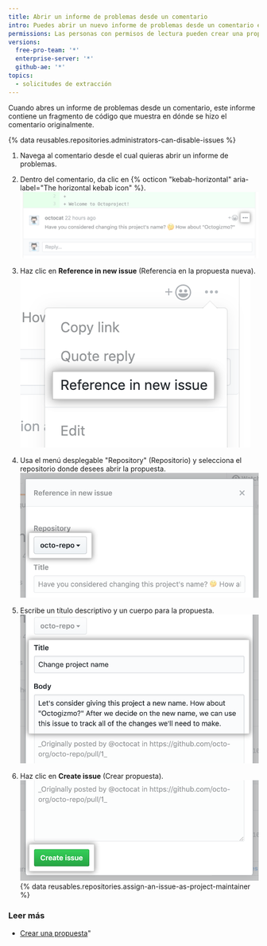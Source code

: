 ```yaml
---
title: Abrir un informe de problemas desde un comentario
intro: Puedes abrir un nuevo informe de problemas desde un comentario específico en un informe de problemas o solicitud de extracción.
permissions: Las personas con permisos de lectura pueden crear una propuesta en un repositorio en donde las propuestas se hayan habilitado.
versions:
  free-pro-team: '*'
  enterprise-server: '*'
  github-ae: '*'
topics:
  - solicitudes de extracción
---
```


Cuando abres un informe de problemas desde un comentario, este informe contiene un fragmento de código que muestra en dónde se hizo el comentario originalmente.

{% data reusables.repositories.administrators-can-disable-issues %}

1. Navega al comentario desde el cual quieras abrir un informe de problemas.

2. Dentro del comentario, da clic en {% octicon "kebab-horizontal" aria-label="The horizontal kebab icon" %}. ![Botón Kebab en el comentario de la revisión de solicitud de extracción](/assets/images/help/pull_requests/kebab-in-pull-request-review-comment.png)
3. Haz clic en **Reference in new issue** (Referencia en la propuesta nueva). ![Referencia en el elemento del menú de propuestas nuevas](/assets/images/help/pull_requests/reference-in-new-issue.png)
4. Usa el menú desplegable "Repository" (Repositorio) y selecciona el repositorio donde desees abrir la propuesta. ![Repositorio desplegable para nueva propuesta](/assets/images/help/pull_requests/new-issue-repository.png)
5. Escribe un título descriptivo y un cuerpo para la propuesta. ![Título y cuerpo para la nueva propuesta](/assets/images/help/pull_requests/new-issue-title-and-body.png)
6. Haz clic en **Create issue** (Crear propuesta). ![Botón para crear la nueva propuesta](/assets/images/help/pull_requests/create-issue.png)
{% data reusables.repositories.assign-an-issue-as-project-maintainer %}

### Leer más

- [Crear una propuesta](/github/managing-your-work-on-github/creating-an-issue)"
